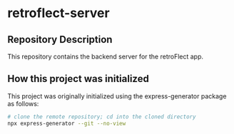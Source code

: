 # retroflect-server

## Repository Description

This repository contains the backend server for the retroFlect app.

## How this project was initialized

This project was originally initialized using the express-generator package as follows:

```bash
# clone the remote repository; cd into the cloned directory
npx express-generator --git --no-view
```
